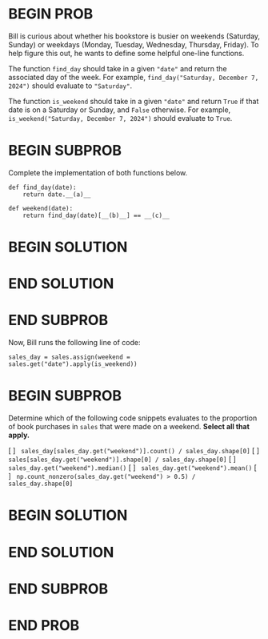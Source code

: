 # BEGIN PROB

Bill is curious about whether his bookstore is busier on weekends
(Saturday, Sunday) or weekdays (Monday, Tuesday, Wednesday, Thursday,
Friday). To help figure this out, he wants to define some helpful
one-line functions.

The function `find_day` should take in a given `"date"` and return the
associated day of the week. For example,
`find_day("Saturday, December 7, 2024")` should evaluate to
`"Saturday"`.

The function `is_weekend` should take in a given `"date"` and return
`True` if that date is on a Saturday or Sunday, and `False` otherwise.
For example, `is_weekend("Saturday, December 7, 2024")` should evaluate
to `True`.

# BEGIN SUBPROB

Complete the implementation of both functions below.

    def find_day(date):
        return date.__(a)__

    def weekend(date):
        return find_day(date)[__(b)__] == __(c)__

# BEGIN SOLUTION

# END SOLUTION

# END SUBPROB

Now, Bill runs the following line of code:

    sales_day = sales.assign(weekend = sales.get("date").apply(is_weekend))

# BEGIN SUBPROB

Determine which of the following code snippets evaluates to the
proportion of book purchases in `sales` that were made on a weekend.
**Select all that apply.**

[ ] ` sales_day[sales_day.get("weekend")].count() / sales_day.shape[0]`
[ ] ` sales[sales_day.get("weekend")].shape[0] / sales_day.shape[0]`
[ ] ` sales_day.get("weekend").median()`
[ ] ` sales_day.get("weekend").mean()`
[ ] ` np.count_nonzero(sales_day.get("weekend") > 0.5) / sales_day.shape[0]`

# BEGIN SOLUTION

# END SOLUTION

# END SUBPROB

# END PROB